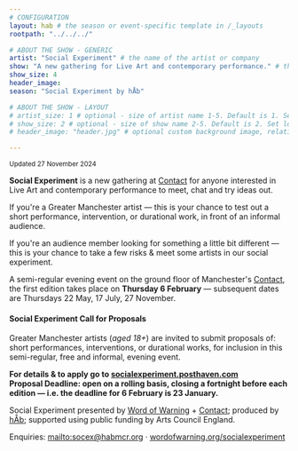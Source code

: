 ```yaml
---
# CONFIGURATION
layout: hab # the season or event-specific template in /_layouts
rootpath: "../../../"

# ABOUT THE SHOW - GENERIC
artist: "Social Experiment" # the name of the artist or company
show: "A new gathering for Live Art and contemporary performance." # the name of the artist or company
show_size: 4
header_image:   
season: "Social Experiment by hÅb"

# ABOUT THE SHOW - LAYOUT
# artist_size: 1 # optional - size of artist name 1-5. Default is 1. Set longer names to lower values
# show_size: 2 # optional - size of show name 2-5. Default is 2. Set longer names to lower values
# header_image: "header.jpg" # optional custom background image, relative to current page

---
```

<small>Updated 27 November 2024</small>        
        
**Social Experiment** is a new gathering at <a href="https://contactmcr.com" target="_blank">Contact</a> for anyone interested in Live Art and contemporary performance to meet, chat and try ideas out.         
          
If you're a Greater Manchester artist — this is your chance to test out a short performance, intervention, or durational work, in front of an informal audience.         
         
If you're an audience member looking for something a little bit different — this is your chance to take a few risks & meet some artists in our social experiment.         
         
A semi-regular evening event on the ground floor of Manchester's <a href="https://contactmcr.com" target="_blank">Contact</a>, the first edition takes place on **Thursday 6 February** — subsequent dates are Thursdays 22 May, 17 July, 27 November.         
         
#### Social Experiment Call for Proposals        
Greater Manchester artists (*aged 18+*) are invited to submit proposals of: short performances, interventions, or durational works, for inclusion in this semi-regular, free and informal, evening event.        
          
**For details & to apply go to <a href="https://socialexperiment.posthaven.com" target="_blank">socialexperiment.posthaven.com</a><br>Proposal Deadline: open on a rolling basis, closing a fortnight before each edition — i.e. the deadline for 6 February is 23 January.**         
         
Social Experiment presented by [Word of Warning](/) + <a href="https://contactmcr.com" target="_blank">Contact</a>; produced by [hÅb](/hab); supported using public funding by Arts Council England.  
         
Enquiries: <mailto:socex@habmcr.org> · <a href="https://wordofwarning.org/socialexperiment" target="_blank">wordofwarning.org/socialexperiment</a>
